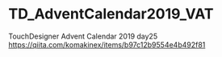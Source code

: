 # TD_AdventCalendar2019_VAT
TouchDesigner Advent Calendar 2019 day25
https://qiita.com/komakinex/items/b97c12b9554e4b492f81
